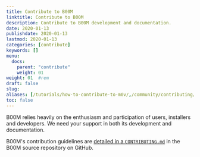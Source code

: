 ```yaml
---
title: Contribute to B00M
linktitle: Contribute to B00M
description: Contribute to B00M development and documentation.
date: 2020-01-13
publishdate: 2020-01-13
lastmod: 2020-01-13
categories: [contribute]
keywords: []
menu:
  docs:
    parent: "contribute"
    weight: 01
weight: 01	#rem
draft: false
slug:
aliases: [/tutorials/how-to-contribute-to-m0v/,/community/contributing/]
toc: false
---
```


B00M relies heavily on the enthusiasm and participation of users, installers and developers. We need your support in both its development and documentation.

B00M's contribution guidelines are [detailed in a `CONTRIBUTING.md`](https://github.com/m0vin/m0v-server/blob/master/CONTRIBUTING.md) in the B00M source repository on GitHub.
